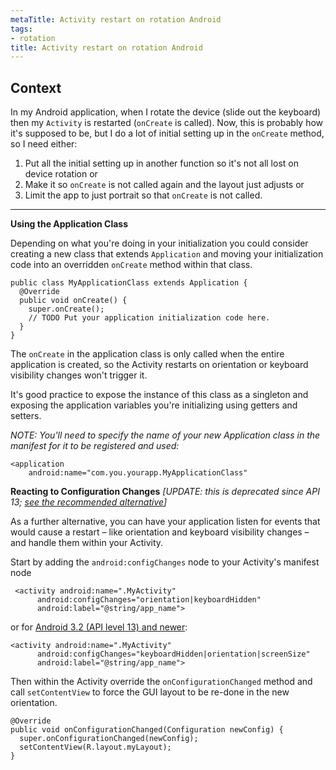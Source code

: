 ```yaml
---
metaTitle: Activity restart on rotation Android
tags:
- rotation
title: Activity restart on rotation Android
---
```


## Context

In my Android application, when I rotate the device (slide out the keyboard) then my `Activity` is restarted (`onCreate` is called). Now, this is probably how it's supposed to be, but I do a lot of initial setting up in the `onCreate` method, so I need either:


1. Put all the initial setting up in another function so it's not all lost on device rotation or
2. Make it so `onCreate` is not called again and the layout just adjusts or
3. Limit the app to just portrait so that `onCreate` is not called.


---

**Using the Application Class**


Depending on what you're doing in your initialization you could consider creating a new class that extends `Application` and moving your initialization code into an overridden `onCreate` method within that class.



```
public class MyApplicationClass extends Application {
  @Override
  public void onCreate() {
    super.onCreate();
    // TODO Put your application initialization code here.
  }
}

```

The `onCreate` in the application class is only called when the entire application is created, so the Activity restarts on orientation or keyboard visibility changes won't trigger it.


It's good practice to expose the instance of this class as a singleton and exposing the application variables you're initializing using getters and setters.


*NOTE: You'll need to specify the name of your new Application class in the manifest for it to be registered and used:*



```
<application
    android:name="com.you.yourapp.MyApplicationClass"

```

**Reacting to Configuration Changes** *[UPDATE: this is deprecated since API 13; [see the recommended alternative](http://www.androiddesignpatterns.com/2013/04/retaining-objects-across-config-changes.html)]*


As a further alternative, you can have your application listen for events that would cause a restart – like orientation and keyboard visibility changes – and handle them within your Activity.


Start by adding the `android:configChanges` node to your Activity's manifest node



```
 <activity android:name=".MyActivity"
      android:configChanges="orientation|keyboardHidden"
      android:label="@string/app_name">

```

or for [Android 3.2 (API level 13) and newer](https://stackoverflow.com/a/9550231/2291):



```
<activity android:name=".MyActivity"
      android:configChanges="keyboardHidden|orientation|screenSize"
      android:label="@string/app_name">

```

Then within the Activity override the `onConfigurationChanged` method and call `setContentView` to force the GUI layout to be re-done in the new orientation.



```
@Override
public void onConfigurationChanged(Configuration newConfig) {
  super.onConfigurationChanged(newConfig);
  setContentView(R.layout.myLayout);
}

```
